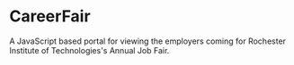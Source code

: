 # CareerFair
A JavaScript based portal for viewing the employers coming for Rochester Institute of Technologies's Annual Job Fair.
